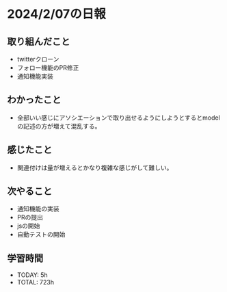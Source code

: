# 2024/2/07の日報

## 取り組んだこと
- twitterクローン
- フォロー機能のPR修正
- 通知機能実装


## わかったこと
- 全部いい感じにアソシエーションで取り出せるようにしようとするとmodelの記述の方が増えて混乱する。

## 感じたこと
- 関連付けは量が増えるとかなり複雑な感じがして難しい。


## 次やること
- 通知機能の実装
- PRの提出
- jsの開始
- 自動テストの開始


## 学習時間
- TODAY: 5h
- TOTAL: 723h
